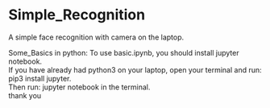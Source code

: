 # Simple_Recognition
A simple face recognition with camera on the laptop.

Some_Basics in python:
To use basic.ipynb, you should install jupyter notebook.  
If you have already had python3 on your laptop, open your terminal and run: pip3 install jupyter.  
Then run: jupyter notebook in the terminal.  
thank you
